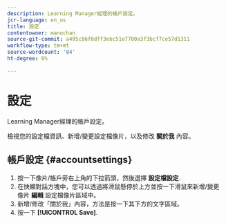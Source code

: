 ```yaml
---
description: Learning Manager經理的帳戶設定。
jcr-language: en_us
title: 設定
contentowner: manochan
source-git-commit: a495c86f8dff3ebc51e7700a3f3bcf7ce57d1311
workflow-type: tm+mt
source-wordcount: '84'
ht-degree: 0%

---
```




# 設定

Learning Manager經理的帳戶設定。

檢視您的設定檔資訊、新增/變更設定檔像片，以及修改 **關於我** 內容。

## 帳戶設定 {#accountsettings}

1. 按一下像片/帳戶旁右上角的下拉箭頭，然後選擇 **設定檔設定**.
1. 在快顯對話方塊中，您可以透過將滑鼠懸停於上方並按一下滑鼠來新增/變更像片 **編輯** 設定檔像片區域中。
1. 新增/修改「關於我」內容，方法是按一下其下方的文字區域。
1. 按一下 **[!UICONTROL Save]**.

